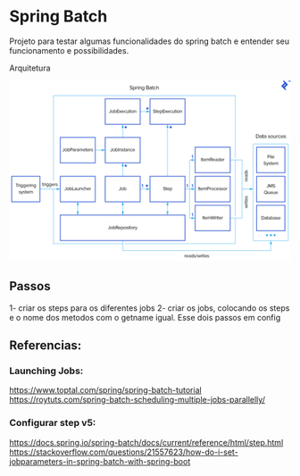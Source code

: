 # Spring Batch
Projeto para testar algumas funcionalidades do spring batch e entender seu funcionamento e possibilidades.

Arquitetura

![img.png](imgs/img.png)


## Passos

1- criar os steps para os diferentes jobs
2- criar os jobs, colocando os steps e o nome dos metodos com o getname igual.
Esse dois passos em config



## Referencias:

### Launching Jobs:
https://www.toptal.com/spring/spring-batch-tutorial
https://roytuts.com/spring-batch-scheduling-multiple-jobs-parallelly/

### Configurar step v5:
https://docs.spring.io/spring-batch/docs/current/reference/html/step.html
https://stackoverflow.com/questions/21557623/how-do-i-set-jobparameters-in-spring-batch-with-spring-boot